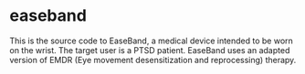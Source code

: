 # easeband
This is the source code to EaseBand, a medical device intended to be worn on the wrist. The target user is a PTSD patient. EaseBand uses an adapted version of EMDR (Eye movement desensitization and reprocessing) therapy.
